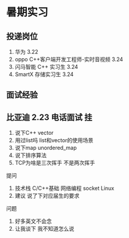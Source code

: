 # 暑期实习

## 投递岗位
1. 华为 3.22
2. oppo C++客户端开发工程师-实时音视频 3.24
3. 闪马智能 C++ 实习生 3.24 
4. SmartX 存储实习生 3.24



## 面试经验
## 比亚迪 2.23 电话面试  挂
1.	说下C++ vector 
2.	用过list吗 list和vector的使用场景
3.	说下map unordered_map
4.	说下排序算法
5.	TCP为啥是三次挥手 不是两次挥手  

提问

1. 技术栈 C/C++基础 网络编程 socket Linux
2. 建议 说了下对应届生的要求 

问题
1. 好多英文不会念
2. 让我谈下 我不知道怎么说

